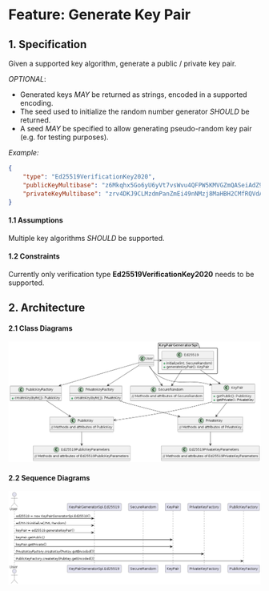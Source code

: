 # Feature: Generate Key Pair

## 1. Specification

Given a supported key algorithm, generate a public / private key pair. 

*OPTIONAL*: 
- Generated keys *MAY* be returned as strings, encoded in a supported encoding.
- The seed used to initialize the random number generator *SHOULD* be returned.
- A seed *MAY* be specified to allow generating pseudo-random key pair (e.g. for testing purposes).

*Example:*
```json
{
    "type": "Ed25519VerificationKey2020",
    "publicKeyMultibase": "z6Mkqhx5Go6yU6yVt7vsWvu4QFPW5KMVGZmQASeiAdZ9ZmXL",
    "privateKeyMultibase": "zrv4DKJ9CLMzdmPanZmEi49nNMzj8MaHBH2CMfRQVdAr4FY1mpfex9qTGboUdmwvFA73zzzdqy6ycwXPrPELHQhdoCS"
}
```

#### 1.1 Assumptions
Multiple key algorithms *SHOULD* be supported.

#### 1.2 Constraints
Currently only verification type **Ed25519VerificationKey2020** needs to be supported.

## 2. Architecture

#### 2.1 Class Diagrams

![CreateKeypairEd25519Class.png](images/CreateKeypairEd25519Class.png)

#### 2.2 Sequence Diagrams

![CreateKeypairEd25519Sequence.png](images/CreateKeypairEd25519Sequence.png)
